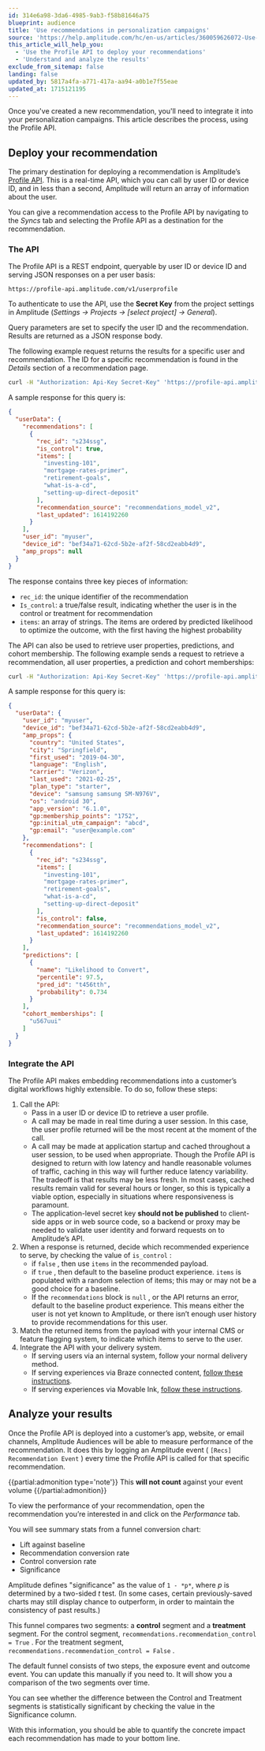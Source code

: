 ```yaml
---
id: 314e6a98-3da6-4985-9ab3-f58b81646a75
blueprint: audience
title: 'Use recommendations in personalization campaigns'
source: 'https://help.amplitude.com/hc/en-us/articles/360059626072-Use-recommendations-in-personalization-campaigns'
this_article_will_help_you:
  - 'Use the Profile API to deploy your recommendations'
  - 'Understand and analyze the results'
exclude_from_sitemap: false
landing: false
updated_by: 5817a4fa-a771-417a-aa94-a0b1e7f55eae
updated_at: 1715121195
---
```

Once you've created a new recommendation, you'll need to integrate it into your personalization campaigns. This article describes the process, using the Profile API.

## Deploy your recommendation

The primary destination for deploying a recommendation is Amplitude’s [Profile API](https://www.docs.developers.amplitude.com/analytics/apis/user-profile-api/?h=profile+api). This is a real-time API, which you can call by user ID or device ID, and in less than a second, Amplitude will return an array of information about the user.

You can give a recommendation access to the Profile API by navigating to the *Syncs* tab and selecting the Profile API as a destination for the recommendation.

### The API

The Profile API is a REST endpoint, queryable by user ID or device ID and serving JSON responses on a per user basis:

`https://profile-api.amplitude.com/v1/userprofile`

To authenticate to use the API, use the **Secret Key** from the project settings in Amplitude (*Settings → Projects → [select project] → General*).

Query parameters are set to specify the user ID and the recommendation. Results are returned as a JSON response body.

The following example request returns the results for a specific user and recommendation. The ID for a specific recommendation is found in the *Details* section of a recommendation page.

```bash
curl -H "Authorization: Api-Key Secret-Key" 'https://profile-api.amplitude.com/v1/userprofile?user_id=myuser&rec_id=s234ssg'`
```

A sample response for this query is:

```json
{
  "userData": {
    "recommendations": [
      {
        "rec_id": "s234ssg",
        "is_control": true,
        "items": [
          "investing-101",
          "mortgage-rates-primer",
          "retirement-goals",
          "what-is-a-cd",
          "setting-up-direct-deposit"
        ],
        "recommendation_source": "recommendations_model_v2",
        "last_updated": 1614192260
      }
    ],
    "user_id": "myuser",
    "device_id": "bef34a71-62cd-5b2e-af2f-58cd2eabb4d9",
    "amp_props": null
  }
}
```

The response contains three key pieces of information:

* `rec_id`: the unique identifier of the recommendation
* `Is_control`: a true/false result, indicating whether the user is in the control or treatment for recommendation
* `items`: an array of strings. The items are ordered by predicted likelihood to optimize the outcome, with the first having the highest probability

The API can also be used to retrieve user properties, predictions, and cohort membership. The following example sends a request to retrieve a recommendation, all user properties, a prediction and cohort memberships:

```bash
curl -H "Authorization: Api-Key Secret-Key" 'https://profile-api.amplitude.com/v1/userprofile?user_id=myuser&rec_id=s234ssg&get_amp_props=true&prediction_id=t456tth&get_cohorts=true'
```

A sample response for this query is:

```json
{
  "userData": {
    "user_id": "myuser",
    "device_id": "bef34a71-62cd-5b2e-af2f-58cd2eabb4d9",
    "amp_props": {
      "country": "United States",
      "city": "Springfield",
      "first_used": "2019-04-30",
      "language": "English",
      "carrier": "Verizon",
      "last_used": "2021-02-25",
      "plan_type": "starter",
      "device": "samsung samsung SM-N976V",
      "os": "android 30",
      "app_version": "6.1.0",
      "gp:membership_points": "1752",
      "gp:initial_utm_campaign": "abcd",
      "gp:email": "user@example.com"
    },
    "recommendations": [
      {
        "rec_id": "s234ssg",
        "items": [
          "investing-101",
          "mortgage-rates-primer",
          "retirement-goals",
          "what-is-a-cd",
          "setting-up-direct-deposit"
        ],
        "is_control": false,
        "recommendation_source": "recommendations_model_v2",
        "last_updated": 1614192260
      }
    ],
    "predictions": [
      {
        "name": "Likelihood to Convert",
        "percentile": 97.5,
        "pred_id": "t456tth",
        "probability": 0.734
      }
    ],
    "cohort_memberships": [
      "u567uui"
    ]
  }
}
```

### Integrate the API

The Profile API makes embedding recommendations into a customer’s digital workflows highly extensible. To do so, follow these steps:

1. Call the API:
	* Pass in a user ID or device ID to retrieve a user profile.
	* A call may be made in real time during a user session. In this case, the user profile returned will be the most recent at the moment of the call.
	* A call may be made at application startup and cached throughout a user session, to be used when appropriate. Though the Profile API is designed to return with low latency and handle reasonable volumes of traffic, caching in this way will further reduce latency variability. The tradeoff is that results may be less fresh. In most cases, cached results remain valid for several hours or longer, so this is typically a viable option, especially in situations where responsiveness is paramount.
	* The application-level secret key **should not be published** to client-side apps or in web source code, so a backend or proxy may be needed to validate user identity and forward requests on to Amplitude’s API.
2. When a response is returned, decide which recommended experience to serve, by checking the value of `is_control` :
	* if `false` , then use `items`  in the recommended payload.
	* if `true` , then default to the baseline product experience. `items`  is populated with a random selection of items; this may or may not be a good choice for a baseline.
	* If the `recommendations`  block is `null` , or the API returns an error, default to the baseline product experience. This means either the user is not yet known to Amplitude, or there isn’t enough user history to provide recommendations for this user.
3. Match the returned items from the payload with your internal CMS or feature flagging system, to indicate which items to serve to the user.
4. Integrate the API with your delivery system.
	* If serving users via an internal system, follow your normal delivery method.
	* If serving experiences via Braze connected content, [follow these instructions](https://www.braze.com/docs/user_guide/personalization_and_dynamic_content/connected_content/making_an_api_call/#using-basic-authentication).
	* If serving experiences via Movable Ink, [follow these instructions](https://github.com/movableink/Developer-Docs).

## Analyze your results

Once the Profile API is deployed into a customer’s app, website, or email channels, Amplitude Audiences will be able to measure performance of the recommendation. It does this by logging an Amplitude event ( `[Recs] Recommendation Event` ) every time the Profile API is called for that specific recommendation.

{{partial:admonition type='note'}}
This **will not count** against your event volume
{{/partial:admonition}}

To view the performance of your recommendation, open the recommendation you’re interested in and click on the *Performance* tab.

You will see summary stats from a funnel conversion chart:

* Lift against baseline
* Recommendation conversion rate
* Control conversion rate
* Significance

Amplitude defines "significance" as the value of `1 - *p*`, where *p* is determined by a two-sided *t* test. (In some cases, certain previously-saved charts may still display chance to outperform, in order to maintain the consistency of past results.)

This funnel compares two segments: a **control** segment and a **treatment** segment. For the control segment, `recommendations.recommendation_control = True` . For the treatment segment, `recommendations.recommendation_control = False` .

The default funnel consists of two steps, the exposure event and outcome event. You can update this manually if you need to. It will show you a comparison of the two segments over time.

You can see whether the difference between the Control and Treatment segments is statistically significant by checking the value in the Significance column.

With this information, you should be able to quantify the concrete impact each recommendation has made to your bottom line.